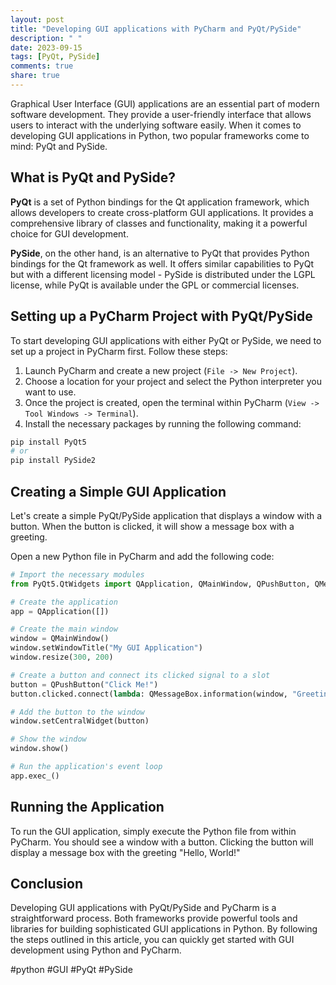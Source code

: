 ```yaml
---
layout: post
title: "Developing GUI applications with PyCharm and PyQt/PySide"
description: " "
date: 2023-09-15
tags: [PyQt, PySide]
comments: true
share: true
---
```


Graphical User Interface (GUI) applications are an essential part of modern software development. They provide a user-friendly interface that allows users to interact with the underlying software easily. When it comes to developing GUI applications in Python, two popular frameworks come to mind: PyQt and PySide.

## What is PyQt and PySide?
**PyQt** is a set of Python bindings for the Qt application framework, which allows developers to create cross-platform GUI applications. It provides a comprehensive library of classes and functionality, making it a powerful choice for GUI development.

**PySide**, on the other hand, is an alternative to PyQt that provides Python bindings for the Qt framework as well. It offers similar capabilities to PyQt but with a different licensing model - PySide is distributed under the LGPL license, while PyQt is available under the GPL or commercial licenses.

## Setting up a PyCharm Project with PyQt/PySide
To start developing GUI applications with either PyQt or PySide, we need to set up a project in PyCharm first. Follow these steps:

1. Launch PyCharm and create a new project (`File -> New Project`).
2. Choose a location for your project and select the Python interpreter you want to use.
3. Once the project is created, open the terminal within PyCharm (`View -> Tool Windows -> Terminal`).
4. Install the necessary packages by running the following command:

```python
pip install PyQt5
# or
pip install PySide2
```

## Creating a Simple GUI Application
Let's create a simple PyQt/PySide application that displays a window with a button. When the button is clicked, it will show a message box with a greeting.

Open a new Python file in PyCharm and add the following code:

```python
# Import the necessary modules
from PyQt5.QtWidgets import QApplication, QMainWindow, QPushButton, QMessageBox

# Create the application
app = QApplication([])

# Create the main window
window = QMainWindow()
window.setWindowTitle("My GUI Application")
window.resize(300, 200)

# Create a button and connect its clicked signal to a slot
button = QPushButton("Click Me!")
button.clicked.connect(lambda: QMessageBox.information(window, "Greetings", "Hello, World!"))

# Add the button to the window
window.setCentralWidget(button)

# Show the window
window.show()

# Run the application's event loop
app.exec_()
```

## Running the Application
To run the GUI application, simply execute the Python file from within PyCharm. You should see a window with a button. Clicking the button will display a message box with the greeting "Hello, World!"

## Conclusion
Developing GUI applications with PyQt/PySide and PyCharm is a straightforward process. Both frameworks provide powerful tools and libraries for building sophisticated GUI applications in Python. By following the steps outlined in this article, you can quickly get started with GUI development using Python and PyCharm.

#python #GUI #PyQt #PySide